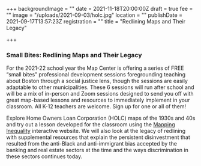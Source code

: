 +++
backgroundImage = ""
date = 2021-11-18T20:00:00Z
draft = true
fee = ""
image = "/uploads/2021-09-03/holc.jpg"
location = ""
publishDate = 2021-09-17T13:57:23Z
registration = ""
title = "Redlining Maps and Their Legacy"

+++
### Small Bites: Redlining Maps and Their Legacy

For the 2021-22 school year the Map Center is offering a series of FREE “small bites” professional development sessions foregrounding teaching about Boston through a social justice lens, though the sessions are easily adaptable to other municipalities. These 6 sessions will run after school and will be a mix of in-person and Zoom sessions designed to send you off with great map-based lessons and resources to immediately implement in your classroom. All K-12 teachers are welcome. Sign up for one or all of them!

Explore Home Owners Loan Corporation (HOLC) maps of the 1930s and 40s and try out a lesson developed for the classroom using the [Mapping Inequality](https://dsl.richmond.edu/panorama/redlining/#loc=5/39.1/-94.58) interactive website. We will also look at the legacy of redlining with supplemental resources that explain the persistent disinvestment that resulted from the anti-Black and anti-immigrant bias accepted by the banking and real estate sectors at the time and the ways discrimination in these sectors continues today.
